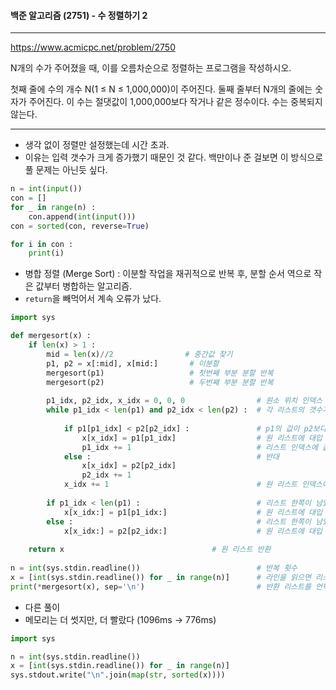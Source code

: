 #### 백준 알고리즘 (2751) - 수 정렬하기 2

---

https://www.acmicpc.net/problem/2750

N개의 수가 주어졌을 때, 이를 오름차순으로 정렬하는 프로그램을 작성하시오.

첫째 줄에 수의 개수 N(1 ≤ N ≤ 1,000,000)이 주어진다. 둘째 줄부터 N개의 줄에는 숫자가 주어진다. 이 수는 절댓값이 1,000,000보다 작거나 같은 정수이다. 수는 중복되지 않는다.

---

* 생각 없이 정렬만 설정했는데 시간 초과. 
* 이유는 입력 갯수가 크게 증가했기 때문인 것 같다. 백만이나 준 걸보면 이 방식으로 풀 문제는 아닌듯 싶다.

```python
n = int(input())
con = []
for _ in range(n) :
    con.append(int(input()))
con = sorted(con, reverse=True)

for i in con :
    print(i)
```

* 병합 정렬 (Merge Sort) : 이분할 작업을 재귀적으로 반복 후, 분할 순서 역으로 작은 값부터 병합하는 알고리즘.
* `return`을 빼먹어서 계속 오류가 났다.

```python
import sys

def mergesort(x) :
    if len(x) > 1 :
        mid = len(x)//2				   # 중간값 찾기
        p1, p2 = x[:mid], x[mid:]	    # 이분할
        mergesort(p1)                   # 첫번째 부분 분할 반복
        mergesort(p2)                   # 두번째 부분 분할 반복
        
        p1_idx, p2_idx, x_idx = 0, 0, 0                # 원소 위치 인덱스
        while p1_idx < len(p1) and p2_idx < len(p2) :  # 각 리스트의 갯수가 인덱스보다 크면 반복
            
            if p1[p1_idx] < p2[p2_idx] :               # p1의 값이 p2보다 작으면
                x[x_idx] = p1[p1_idx]                  # 원 리스트에 대입 (작은 값)
                p1_idx += 1                            # 리스트 인덱스에 값 추가하여 다음 원소로
            else :                                     # 반대
                x[x_idx] = p2[p2_idx]
                p2_idx += 1
            x_idx += 1                                 # 원 리스트 인덱스에 값 추가하여 다음 원소로
            
        if p1_idx < len(p1) :                          # 리스트 한쪽이 남았을 경우 : p1 
            x[x_idx:] = p1[p1_idx:]                    # 원 리스트에 대입
        else :                                         # 리스트 한쪽이 남았을 경우 : p2
            x[x_idx:] = p2[p2_idx:]                    # 원 리스트에 대입
            
    return x                                 # 원 리스트 반환
        
n = int(sys.stdin.readline())                          # 반복 횟수
x = [int(sys.stdin.readline()) for _ in range(n)]      # 라인을 읽으면 리스트 형성
print(*mergesort(x), sep='\n')                         # 반환 리스트를 언팩킹 후, 출력 
```

* 다른 풀이
* 메모리는 더 썻지만, 더 빨랐다 (1096ms -> 776ms)

```python
import sys

n = int(sys.stdin.readline())
x = [int(sys.stdin.readline()) for _ in range(n)]
sys.stdout.write("\n".join(map(str, sorted(x))))
```

